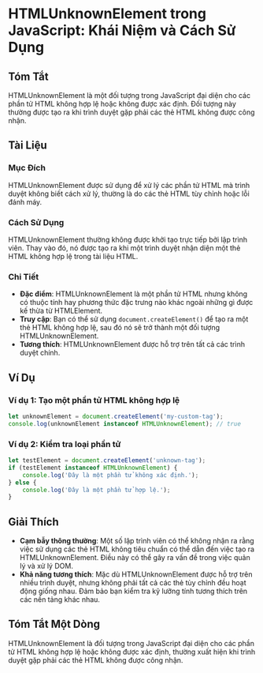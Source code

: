 <!--
Meta Description: # HTMLUnknownElement trong JavaScript: Khái Niệm và Cách Sử Dụng ## Tóm Tắt HTMLUnknownElement là một đối tượng trong JavaScript đại diện cho các phần...
Meta Keywords: không, htmlunknownelement, html, một, được
-->

# HTMLUnknownElement trong JavaScript: Khái Niệm và Cách Sử Dụng

## Tóm Tắt
HTMLUnknownElement là một đối tượng trong JavaScript đại diện cho các phần tử HTML không hợp lệ hoặc không được xác định. Đối tượng này thường được tạo ra khi trình duyệt gặp phải các thẻ HTML không được công nhận.

## Tài Liệu
### Mục Đích
HTMLUnknownElement được sử dụng để xử lý các phần tử HTML mà trình duyệt không biết cách xử lý, thường là do các thẻ HTML tùy chỉnh hoặc lỗi đánh máy.

### Cách Sử Dụng
HTMLUnknownElement thường không được khởi tạo trực tiếp bởi lập trình viên. Thay vào đó, nó được tạo ra khi một trình duyệt nhận diện một thẻ HTML không hợp lệ trong tài liệu HTML.

### Chi Tiết
- **Đặc điểm**: HTMLUnknownElement là một phần tử HTML nhưng không có thuộc tính hay phương thức đặc trưng nào khác ngoài những gì được kế thừa từ HTMLElement.
- **Truy cập**: Bạn có thể sử dụng `document.createElement()` để tạo ra một thẻ HTML không hợp lệ, sau đó nó sẽ trở thành một đối tượng HTMLUnknownElement.
- **Tương thích**: HTMLUnknownElement được hỗ trợ trên tất cả các trình duyệt chính.

## Ví Dụ
### Ví dụ 1: Tạo một phần tử HTML không hợp lệ
```javascript
let unknownElement = document.createElement('my-custom-tag');
console.log(unknownElement instanceof HTMLUnknownElement); // true
```

### Ví dụ 2: Kiểm tra loại phần tử
```javascript
let testElement = document.createElement('unknown-tag');
if (testElement instanceof HTMLUnknownElement) {
    console.log('Đây là một phần tử không xác định.');
} else {
    console.log('Đây là một phần tử hợp lệ.');
}
```

## Giải Thích
- **Cạm bẫy thông thường**: Một số lập trình viên có thể không nhận ra rằng việc sử dụng các thẻ HTML không tiêu chuẩn có thể dẫn đến việc tạo ra HTMLUnknownElement. Điều này có thể gây ra vấn đề trong việc quản lý và xử lý DOM.
- **Khả năng tương thích**: Mặc dù HTMLUnknownElement được hỗ trợ trên nhiều trình duyệt, nhưng không phải tất cả các thẻ tùy chỉnh đều hoạt động giống nhau. Đảm bảo bạn kiểm tra kỹ lưỡng tính tương thích trên các nền tảng khác nhau.

## Tóm Tắt Một Dòng
HTMLUnknownElement là đối tượng trong JavaScript đại diện cho các phần tử HTML không hợp lệ hoặc không được xác định, thường xuất hiện khi trình duyệt gặp phải các thẻ HTML không được công nhận.
